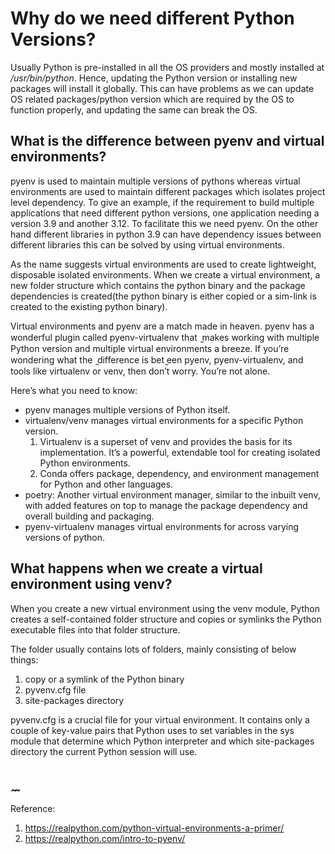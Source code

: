 # Why do we need different Python Versions?

Usually Python is pre-installed in all the OS providers and mostly installed at */usr/bin/python*. Hence, updating the Python version or installing new packages will install it globally. This can have problems as we can update OS related packages/python version which are required by the OS to function properly, and updating the same can break the OS.

## What is the difference between pyenv and virtual environments?

pyenv is used to maintain multiple versions of pythons whereas virtual environments are used to maintain different packages which isolates project level dependency. To give an example, if the requirement to build multiple applications that need different python versions, one application needing a version 3.9 and another 3.12. To facilitate this we need pyenv. On the other hand different libraries in python 3.9 can have dependency issues between different libraries this can be solved by using virtual environments.

As the name suggests virtual environments are used to create lightweight, disposable isolated environments. When we create a virtual environment, a new folder structure which contains the python binary and the package dependencies is created(the python binary is either copied or a sim-link is created to the existing python binary).

Virtual environments and pyenv are a match made in heaven. pyenv has a wonderful plugin called pyenv-virtualenv that  ̰makes working with multiple Python version and multiple virtual environments a breeze. If you’re wondering what the  ̰difference is bet ̰een pyenv, pyenv-virtualenv, and tools like virtualenv or venv, then don’t worry. You’re not alone.

Here’s what you need to know:

* pyenv manages multiple versions of Python itself.
* virtualenv/venv manages virtual environments for a specific Python version.
    1. Virtualenv is a superset of venv and provides the basis for its implementation. It’s a powerful, extendable tool
       for creating isolated Python environments.
    2. Conda offers package, dependency, and environment management for Python and other languages.
* poetry: Another virtual environment manager, similar to the inbuilt venv, with added features on top to manage the
  package dependency and overall building and packaging.
* pyenv-virtualenv manages virtual environments for across varying versions of python.


## What happens when we create a virtual environment using venv?

When you create a new virtual environment using the venv module, Python creates a self-contained folder structure and copies or symlinks the Python executable files into that folder structure.

The folder usually contains lots of folders, mainly consisting of below things:

1. copy or a symlink of the Python binary
2. pyvenv.cfg file
3. site-packages directory

pyvenv.cfg is a crucial file for your virtual environment. It contains only a couple of key-value pairs that Python uses to set variables in the sys module that determine which Python interpreter and which site-packages directory the current Python session will use.


 ̰ ̰
---
Reference:

1. <https://realpython.com/python-virtual-environments-a-primer/>
2. <https://realpython.com/intro-to-pyenv/>
